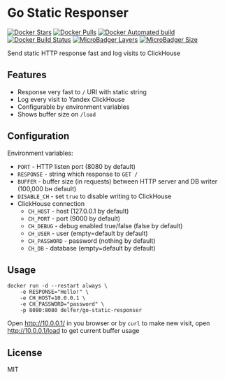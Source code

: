 # Go Static Responser
[![Docker Stars](https://img.shields.io/docker/stars/delfer/go-static-responser.svg)](https://hub.docker.com/r/delfer/go-static-responser/) [![Docker Pulls](https://img.shields.io/docker/pulls/delfer/go-static-responser.svg)](https://hub.docker.com/r/delfer/go-static-responser/) [![Docker Automated build](https://img.shields.io/docker/automated/delfer/go-static-responser.svg)](https://hub.docker.com/r/delfer/go-static-responser/) [![Docker Build Status](https://img.shields.io/docker/build/delfer/go-static-responser.svg)](https://hub.docker.com/r/delfer/go-static-responser/) [![MicroBadger Layers](https://img.shields.io/microbadger/layers/delfer/go-static-responser.svg)](https://hub.docker.com/r/delfer/go-static-responser/) [![MicroBadger Size](https://img.shields.io/microbadger/image-size/delfer/go-static-responser.svg)](https://hub.docker.com/r/delfer/go-static-responser/)

Send static HTTP response fast and log visits to ClickHouse 

## Features

- Response very fast to `/` URI with static string
- Log every visit to Yandex ClickHouse
- Configurable by environment variables
- Shows buffer size on `/load`

## Configuration

Environment variables:
- `PORT` - HTTP listen port (8080 by default)
- `RESPONSE` - string which response to `GET /`
- `BUFFER` - buffer size (in requests) between HTTP server and DB writer (100,000 bн default)
- `DISABLE_CH` - set `true` to disable writing to ClickHouse
- ClickHouse connection
  - `CH_HOST` - host (127.0.0.1 by default)
  - `CH_PORT` - port (9000 by default)
  - `CH_DEBUG` - debug enabled true/false (false by default)
  - `CH_USER` - user (empty=default by default)
  - `CH_PASSWORD` - password (nothing by default)
  - `CH_DB` - database (empty=default by default)

## Usage

```
docker run -d --restart always \
    -e RESPONSE="Hello!" \
    -e CH_HOST=10.0.0.1 \
    -e CH_PASSWORD="password" \
    -p 8080:8080 delfer/go-static-responser
```
Open http://10.0.0.1/ in you browser or by `curl` to make new visit,
open http://10.0.0.1/load to get current buffer usage

## License

MIT
